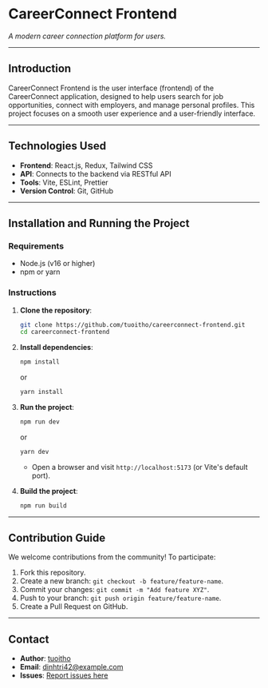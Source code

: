 # CareerConnect Frontend  
*A modern career connection platform for users.*  

---  

## Introduction  
CareerConnect Frontend is the user interface (frontend) of the CareerConnect application, designed to help users search for job opportunities, connect with employers, and manage personal profiles. This project focuses on a smooth user experience and a user-friendly interface.  

---  

## Technologies Used  
- **Frontend**: React.js, Redux, Tailwind CSS  
- **API**: Connects to the backend via RESTful API  
- **Tools**: Vite, ESLint, Prettier  
- **Version Control**: Git, GitHub  

---  

## Installation and Running the Project  

### Requirements  
- Node.js (v16 or higher)  
- npm or yarn  

### Instructions  
1. **Clone the repository**:  
   ```bash  
   git clone https://github.com/tuoitho/careerconnect-frontend.git  
   cd careerconnect-frontend  
   ```  

2. **Install dependencies**:  
   ```bash  
   npm install  
   ```  
   or  
   ```bash  
   yarn install  
   ```  

3. **Run the project**:  
   ```bash  
   npm run dev  
   ```  
   or  
   ```bash  
   yarn dev  
   ```  
   - Open a browser and visit `http://localhost:5173` (or Vite's default port).  

4. **Build the project**:  
   ```bash  
   npm run build  
   ```  

---  

## Contribution Guide  
We welcome contributions from the community! To participate:  
1. Fork this repository.  
2. Create a new branch: `git checkout -b feature/feature-name`.  
3. Commit your changes: `git commit -m "Add feature XYZ"`.  
4. Push to your branch: `git push origin feature/feature-name`.  
5. Create a Pull Request on GitHub.  

---  

## Contact  
- **Author**: [tuoitho](https://github.com/tuoitho)  
- **Email**: dinhtri42@example.com  
- **Issues**: [Report issues here](https://github.com/tuoitho/careerconnect-frontend/issues)
